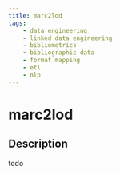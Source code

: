 ```yaml
---
title: marc2lod
tags:
    - data engineering
    - linked data engineering
    - bibliometrics
    - bibliographic data
    - format mapping
    - etl
    - nlp
---
```


# marc2lod

## Description

todo
